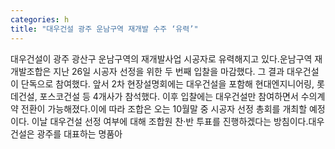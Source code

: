 ```yaml
---
categories: h
title: "대우건설 광주 운남구역 재개발 수주 ‘유력’"
---
```

대우건설이 광주 광산구 운남구역의 재개발사업 시공자로 유력해지고 있다.운남구역 재개발조합은 지난 26일 시공자 선정을 위한 두 번째 입찰을 마감했다. 그 결과 대우건설이 단독으로 참여했다. 앞서 2차 현장설명회에는 대우건설을 포함해 현대엔지니어링, 롯데건설, 포스코건설 등 4개사가 참석했다. 이후 입찰에는 대우건설만 참여하면서 수의계약 전환이 가능해졌다.이에 따라 조합은 오는 10월말 중 시공자 선정 총회를 개최할 예정이다. 이날 대우건설 선정 여부에 대해 조합원 찬·반 투표를 진행하겠다는 방침이다.대우건설은 광주를 대표하는 명품아